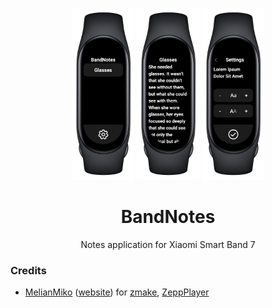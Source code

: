<p align="center" textalign="center">
<img alt="Home page of the application" src="https://github.com/gbowsky/bandnotes-front/blob/main/src/resources/screens/bandnotes/0.png?raw=true" width="100">
<img alt="Note viewer page of the application" src="https://github.com/gbowsky/bandnotes-front/blob/main/src/resources/screens/bandnotes/1.png?raw=true" width="100">
<img alt="Settings page of the application" src="https://github.com/gbowsky/bandnotes-front/blob/main/src/resources/screens/bandnotes/2.png?raw=true" width="100">
</p>

<h1 align="center">BandNotes</h1>

<p align="center">
  Notes application for Xiaomi Smart Band 7
</p>

### Credits

- [MelianMiko](https://github.com/melianmiko) ([website](https://melianmiko.ru/en)) for [zmake](https://github.com/melianmiko/zmake), [ZeppPlayer](https://github.com/melianmiko/ZeppPlayer)

